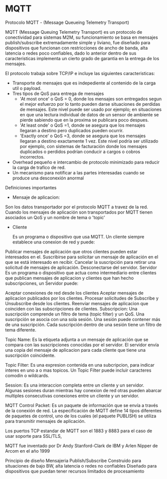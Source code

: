 # MQTT

Protocolo MQTT - (Message Queueing Telemetry Transport)

MQTT (Message Queuing Telemetry Transport) es un protocolo de conectividad para sistemas M2M, su funcionamiento se basa en mensajes publish/subscribe extremadamente simple y liviano, fue diseñado para dispositivos que funcionan con restricciones de ancho de banda, alta latencia o redes poco confiables, dado lo anterior dentro de sus caracteristicas implementa un cierto grado de garantia en la entrega de los mensajes.

El protocolo trabaja sobre TCP/IP e incluye las siguientes caracteristicas:

- Transporte de mensajes que es indepediente al contenido de la carga util o payload.
- Tres tipos de QoS para entrega de mensajes
  * 'At most once' o QoS = 0, donde los mensajes son entregados segun el mejor esfuerzo por lo tanto pueden darse situaciones de perdidas de mensajes. Este nivel puede ser usado por ejemplo; en situaciones en que una lectura individual de datos de un sensor de ambiente se pierde sabiendo que en la proxima se publicara poco despues.
  * 'At least onde' o QoS =1, donde se asegura que los mensajes llegaran a destino pero duplicados pueden ocurrir.
  * 'Exactly once' o QoS =3, donde se asegura que los mensajes llegaran a destino exactamente 1 vez. Este nivel podría ser utilizado por ejemplo, con sistemas de facturación donde los mensajes duplicados o perdidos podrían conducir a cargos o cobros incorrectos.
- Overhead pequeño e intercambio de protocolo minimizado para reducir la carga de trafico de red.
- Un mecanismo para notificar a las partes interesadas cuando se produce una desconexión anormal

Definiciones importantes

- Mensaje de aplicacion:

Son los datos transportador por el protocolo MQTT a travez de la red. Cuando los mensajes de aplicación son transportados por MQTT tienen asociados un QoS y un nombre de tema o 'topic'

- Cliente

  Es un programa o dispositivo que usa MQTT. Un cliente siempre establece una conexion de red y puede:

Publicar mensajes de aplicación que otros clientes pueden estar interesados ​​en el.
Suscribirse para solicitar un mensaje de aplicación en el que se está interesado en recibir.
Cancelar la suscripción para retirar una solicitud de mensajes de aplicación.
Desconectarse del servidor.
Servidor
Es un programa o dispositivo que actua como intermediario entre clientes que publican mensajes de aplicacion y clientes que han hecho subscripciones, un Servidor puede:

Aceptar conexiones de red desde los clientes
Aceptar mensajes de aplicacion publicados por los clientes.
Procesar solicitudes de Subscribe y Unsubscribe desde los clientes.
Reenviar mensajes de aplicacion que coinciden con las subscripciones de clientes.
Subscripcion:
Una suscripción comprende un filtro de tema (topic filter) y un QoS. Una suscripción se asocia con una sola sesión. Una sesión puede contener más de una suscripción. Cada suscripción dentro de una sesión tiene un filtro de tema diferente.

Topic Name:
Es la etiqueta adjunta a un mensaje de aplicación que se compara con las suscripciones conocidas por el servidor. El servidor envía una copia del mensaje de aplicacion para cada cliente que tiene una suscripción coincidente.


Topic Filter:
Es una expresion contenida en una subcripcion, para indicar interes en uno a o mas topicos. Un Topic Filter puede incluir caracteres comodin o wildcards.

Session:
Es una interaccion completa entre un cliente y un servidor. Algunas sesiones duran mientras hay conexion de red otras pueden abarcar multiples consecutivas conexiones entre un cliente y un servidor.


MQTT Control Packet:
Es un paquete de información que se envía a través de la conexión de red. La especificación de MQTT define 14 tipos diferentes de paquetes de control, uno de los cuales (el paquete PUBLISH) se utiliza para transmitir mensajes de aplicación.


Los puertos TCP estandar de MQTT son el 1883 y 8883 para el caso de usar soporte para SSL/TLS,

MQTT fue inventado por Dr Andy Stanford-Clark de IBM y Arlen Nipper de Arcom en el año 1999


Principio de diseño
Mensajeria Publish/Subscribe
Construido para situaciones de bajo BW, alta latencia o redes no confiables
Diseñado para dispositivos que puedan tener recursos limitados de procesamiento
